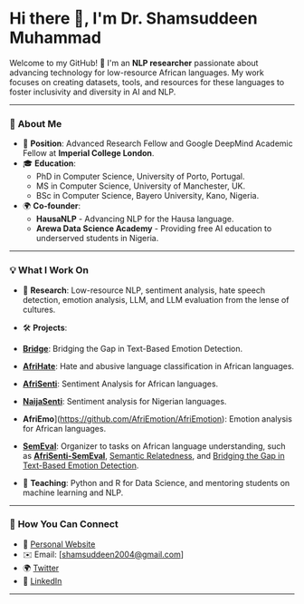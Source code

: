 # Hi there 👋, I'm Dr. Shamsuddeen Muhammad

Welcome to my GitHub! 🎉 I'm an **NLP researcher** passionate about advancing technology for low-resource African languages. My work focuses on creating datasets, tools, and resources for these languages to foster inclusivity and diversity in AI and NLP.

---

### 🌟 **About Me**
- 🏫 **Position**: Advanced Research Fellow and Google DeepMind Academic Fellow at **Imperial College London**.  
- 🎓 **Education**:  
  - PhD in Computer Science, University of Porto, Portugal.  
  - MS in Computer Science, University of Manchester, UK.  
  - BSc in Computer Science, Bayero University, Kano, Nigeria.  
- 🌍 **Co-founder**:  
  - **HausaNLP** - Advancing NLP for the Hausa language.  
  - **Arewa Data Science Academy** - Providing free AI education to underserved students in Nigeria.  

---

### 💡 **What I Work On**
- 📝 **Research**: Low-resource NLP, sentiment analysis, hate speech detection, emotion analysis, LLM, and LLM evaluation from the lense of cultures.  
- 🛠️ **Projects**:  
- **[Bridge](https://github.com/emotion-analysis-project/SemEval2025-Task11)**: Bridging the Gap in Text-Based Emotion Detection.   
- **[AfriHate](https://github.com/AfriHate/AfriHate)**: Hate and abusive language classification in African languages. 
- **[AfriSenti](https://github.com/afrisenti-semeval/afrisent-semeval-2023)**: Sentiment Analysis for African languages.  
- **[NaijaSenti](https://github.com/hausanlp/NaijaSenti)**: Sentiment analysis for Nigerian languages. 
- **AfriEmo**](https://github.com/AfriEmotion/AfriEmotion): Emotion analysis for African languages. 
- **[SemEval](https://github.com/afrisenti-semeval/afrisent-semeval-2023)**: Organizer to tasks on African language understanding, such as **[AfriSenti-SemEval](https://afrisenti-semeval.github.io)**, [Semantic Relatedness](https://github.com/semantic-textual-relatedness/Semantic_Relatedness_SemEval2024), and [Bridging the Gap in Text-Based Emotion Detection](https://github.com/emotion-analysis-project/SemEval2025-Task11).  

- 📖 **Teaching**: Python and R for Data Science, and mentoring students on machine learning and NLP.

---

### 🚀 **How You Can Connect**
- 🌟 [Personal Website](https://shmuhammadd.github.io)  
- ✉️ Email: [shamsuddeen2004@gmail.com]  
- 🌍 [Twitter](https://twitter.com/shmuhammadd)  
- 💼 [LinkedIn](https://www.linkedin.com/in/shmuhammad/)  

---
